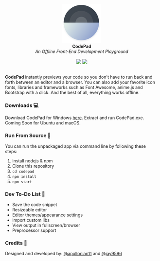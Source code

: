 <p align="center">
  <img src="build/icons/128x128.png" />
  <br>
  <b>CodePad</b><br>
  <i>An Offline Front-End Development Playground</i><br><br>
  <img src="https://img.shields.io/badge/code_style-standard-brightgreen.svg" />
  <img src="https://img.shields.io/badge/license-MIT-blue.svg" /><br><br>
</p>

__CodePad__ instantly previews your code so you don't have to run back and forth between an editor and a browser. You can also add your favorite icon fonts, libraries and frameworks such as Font Awesome, anime.js and Bootstrap with a click. And the best of all, everything works offline.

### Downloads 💻

Download CodePad for Windows [here](https://github.com/Jay9596/CodePad/releases/download/v1.0-beta/CodePad.rar). Extract and run CodePad.exe. Coming Soon for Ubuntu and macOS.


### Run From Source 🎩

You can run the unpackaged app via command line by following these steps:
 1. Install nodejs & npm
 2. Clone this repository
 3. `cd codepad`
 4. `npm install`
 5. `npm start`

### Dev To-Do List 🌈

- Save the code snippet
- Resizeable editor
- Editor themes/appearance settings
- Import custom libs
- View output in fullscreen/browser
- Preprocessor support

### Credits 👨

Designed and developed by: [@apollonian11](https://www.github.com/apollonian11) and [@jay9596](https://www.github.com/jay9596)